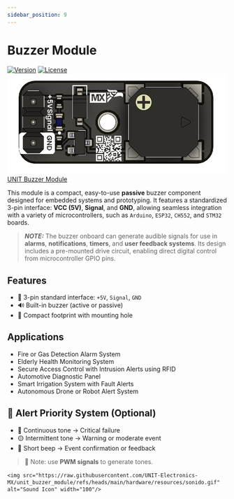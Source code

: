 ```yaml
---
sidebar_position: 9
---
```


# Buzzer Module


<div  style={{ textAlign: "center" }}>
    <a href="#"><img src="https://img.shields.io/badge/version-1.0-blue.svg" alt="Version"/></a>
    <a href="#"><img src="https://img.shields.io/badge/license-MIT-green.svg" alt="License"/></a>
    <br/>
</div>

<div  style={{ textAlign: "center" }}>
    <a href="https://github.com/UNIT-Electronics-MX/unit_buzzer_module/tree/main">
        <img src="https://raw.githubusercontent.com/UNIT-Electronics-MX/unit_buzzer_module/refs/heads/main/hardware/resources/unit_top_ue0088_modulo_buzzer_v_1_1_0.png" width="500px" alt="UNIT Buzzer Module"/><br/>
        UNIT Buzzer Module
    </a>
</div>


This module is a compact, easy-to-use **passive** buzzer component designed for embedded systems and prototyping. It features a standardized 3-pin interface: **VCC (5V)**, **Signal**, and **GND**, allowing seamless integration with a variety of microcontrollers, such as `Arduino`, `ESP32`, `CH552`, and `STM32` boards.

> **_NOTE:_** The buzzer onboard can generate audible signals for use in **alarms**, **notifications**, **timers**, and **user feedback systems**. Its design includes a pre-mounted drive circuit, enabling direct digital control from microcontroller GPIO pins.


## Features

- 🧩 3-pin standard interface: `+5V`, `Signal`, `GND`
- 🔊 Built-in buzzer (active or passive)
- 📏 Compact footprint with mounting hole


## Applications

- Fire or Gas Detection Alarm System
- Elderly Health Monitoring System
- Secure Access Control with Intrusion Alerts using RFID
- Automotive Diagnostic Panel
- Smart Irrigation System with Fault Alerts
- Autonomous Drone or Robot Alert System


## 🔄 Alert Priority System (Optional) 
- 🔴 Continuous tone → Critical failure
- 🟡 Intermittent tone → Warning or moderate event
- 🔵 Short beep → Event confirmation or feedback


> 🔧 Note: use **PWM signals** to generate tones.
<div style={{ textAlign: "center" }}>

    <img src="https://raw.githubusercontent.com/UNIT-Electronics-MX/unit_buzzer_module/refs/heads/main/hardware/resources/sonido.gif" alt="Sound Icon" width="100"/>
</div>

